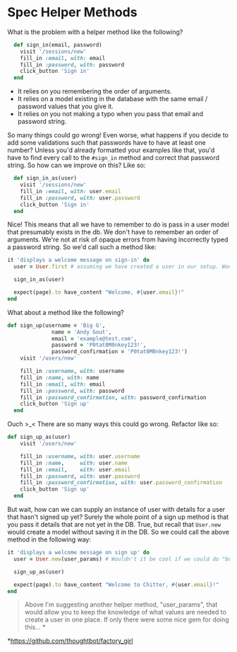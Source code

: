 # Spec Helper Methods

What is the problem with a helper method like the following?

```ruby
  def sign_in(email, password)
    visit '/sessions/new'
    fill_in :email, with: email
    fill_in :password, with: password
    click_button 'Sign in'
  end
```

- It relies on you remembering the order of arguments.
- It relies on a model existing in the database with the same email / password values that you give it.
- It relies on you not making a typo when you pass that email and password string.

So many things could go wrong! Even worse, what happens if you decide to add some validations such that passwords have to have at least one number? Unless you'd already formatted your examples like that, you'd have to find every call to the `#sign_in` method and correct that password string. So how can we improve on this? Like so:

```ruby
  def sign_in_as(user)
    visit '/sessions/new'
    fill_in :email, with: user.email
    fill_in :password, with: user.password
    click_button 'Sign in'
  end
```
Nice! This means that all we have to remember to do is pass in a user model that presumably exists in the db. We don't have to remember an order of arguments. We're not at risk of opaque errors from having incorrectly typed a password string. So we'd call such a method like:

```ruby
it 'displays a welcome message on sign-in' do
  user = User.first # assuming we have created a user in our setup. Wouldn't it be cool if we could do `create :user`? Hmmm...*

  sign_in_as(user)

  expect(page).to have_content "Welcome, #{user.email}!"
end
```

What about a method like the following?

```ruby
def sign_up(username = 'Big G',
              name = 'Andy Gout',
              email = 'example@test.com',
              password = 'P0tat0M0nkey123!',
              password_confirmation = 'P0tat0M0nkey123!')
    visit '/users/new'

    fill_in :username, with: username
    fill_in :name, with: name
    fill_in :email, with: email
    fill_in :password, with: password
    fill_in :password_confirmation, with: password_confirmation
    click_button 'Sign up'
  end
```

Ouch >_< There are so many ways this could go wrong. Refactor like so:

```ruby
def sign_up_as(user)
    visit '/users/new'

    fill_in :username, with: user.username
    fill_in :name,     with: user.name
    fill_in :email,    with: user.email
    fill_in :password, with: user.password
    fill_in :password_confirmation, with: user.password_confirmation
    click_button 'Sign up'
  end
```

But wait, how can we can supply an instance of user with details for a user that hasn't signed up yet? Surely the whole point of a sign up method is that you pass it details that are not yet in the DB. True, but recall that `User.new` would create a model without saving it in the DB. So we could call the above method in the following way:

```ruby
it 'displays a welcome message on sign up' do
  user = User.new(user_params) # Wouldn't it be cool if we could do "build :user"?.*

  sign_up_as(user)

  expect(page).to have_content "Welcome to Chitter, #{user.email}!"
end
```

> Above I'm suggesting another helper method, "user_params", that would allow you to keep the knowledge of what values are needed to create a user in one place. If only there were some nice gem for doing this... <notextile>*</notextile>

<notextile>*</notextile>https://github.com/thoughtbot/factory_girl



